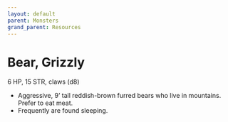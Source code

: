 ```yaml
---
layout: default
parent: Monsters
grand_parent: Resources
---
```


# Bear, Grizzly

6 HP, 15 STR, claws (d8)

- Aggressive, 9’ tall reddish-brown furred bears who live in mountains.   Prefer to eat meat.
- Frequently are found sleeping.

